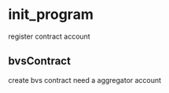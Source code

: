 # init_program

register contract account


## bvsContract
create bvs contract need a aggregator account
